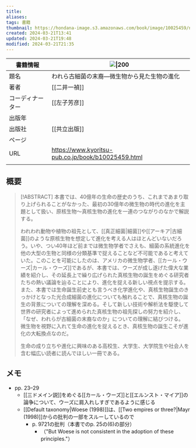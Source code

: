 ```yaml
---
title: 
aliases: 
tags: 書籍
thumbnail: https://hondana-image.s3.amazonaws.com/book/image/10025459/normal_ca0310f4-5dce-480f-8b8c-30d7f06b3645.jpg
created: 2024-03-21T13:41
updated: 2024-03-21T19:48
modified: 2024-03-21T21:35
---
```


| 書籍情報     | ![\|200](https://hondana-image.s3.amazonaws.com/book/image/10025459/normal_ca0310f4-5dce-480f-8b8c-30d7f06b3645.jpg) |
| -------- | -------------------------------------------------------------------------------------------------------------------- |
| 題名       | われら古細菌の末裔—微生物から見た生物の進化                                                                                               |
| 著者       | [[二井一禎]]                                                                                                             |
| コーディナーター | [[左子芳彦]]                                                                                                             |
| 出版年      |                                                                                                                      |
| 出版社      | [[共立出版]]                                                                                                             |
| ページ      |                                                                                                                      |
| URL      | https://www.kyoritsu-pub.co.jp/book/b10025459.html                                                                   |
|          |                                                                                                                      |


## 概要

> [!ABSTRACT]
> 本書では、40億年の生命の歴史のうち、これまであまり取り上げられることがなかった、最初の30億年の微生物の時代の進化を主題として扱い、原核生物～真核生物の進化を一連のつながりのなかで解説する。
> 
> われわれ動物や植物の祖先として、[[真正細菌|細菌]]や[[アーキア|古細菌]]のような原核生物を想定して進化を考える人はほとんどいないだろう。いや、つい40年ほど前までは微生物学者でさえも、細菌の系統進化を他の大型の生物と同様の分類基準で捉えることなど不可能であると考えていた。このことを可能にしたのは、アメリカの微生物学者、[[カール・ウーズ|カール・ウーズ]]であるが、本書では、ウーズが成し遂げた偉大な業績を紹介し、その延長上で繰り広げられた真核生物の誕生をめぐる研究者たちの熱い議論を辿ることにより、進化を捉える新しい視点を提示する。
> また、本書では生命誕生前史とも言うべき化学進化や、真核生物誕生のきっかけとなった光合成細菌の進化についても触れることで、真核生物の誕生の背景についての理解を深める。そして新しい技術や解析法を駆使して世界の研究者によって進められた真核生物の祖先探しの努力を紹介し、「なぜ、われらが古細菌の末裔なのか」についての理解に結びつける。
> 微生物を視野に入れて生命の進化を捉えるとき、真核生物の誕生こそが進化の大転換点なのだ。
> 
> 生命の成り立ちや進化に興味のある高校生、大学生、大学院生や社会人を含む幅広い読者に読んでほしい一冊である。

## メモ

- pp. 23–29
    - [[三ドメイン説]]をめぐる[[カール・ウーズ]]と[[エルンスト・マイア]]の論争について、ウーズに肩入れしすぎであるように感じる
    - [[Default taxonomy|Woese (1998)]]は、[[Two empires or three?|Mayr (1998)]]からの批判の一部をスルーしているので
        - p. 9721の批判（本書でのp. 25の(6)の部分）
            - （"But Woese is not consistent in the adoption of these principles."）